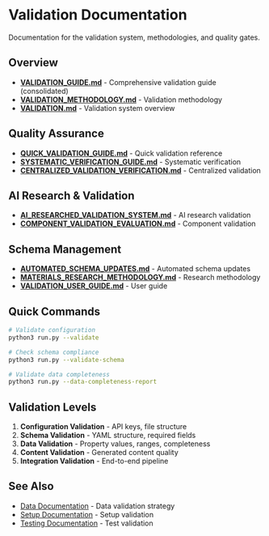 # Validation Documentation

Documentation for the validation system, methodologies, and quality gates.

## Overview

- **[VALIDATION_GUIDE.md](VALIDATION_GUIDE.md)** - Comprehensive validation guide (consolidated)
- **[VALIDATION_METHODOLOGY.md](VALIDATION_METHODOLOGY.md)** - Validation methodology
- **[VALIDATION.md](VALIDATION.md)** - Validation system overview

## Quality Assurance

- **[QUICK_VALIDATION_GUIDE.md](QUICK_VALIDATION_GUIDE.md)** - Quick validation reference
- **[SYSTEMATIC_VERIFICATION_GUIDE.md](SYSTEMATIC_VERIFICATION_GUIDE.md)** - Systematic verification
- **[CENTRALIZED_VALIDATION_VERIFICATION.md](CENTRALIZED_VALIDATION_VERIFICATION.md)** - Centralized validation

## AI Research & Validation

- **[AI_RESEARCHED_VALIDATION_SYSTEM.md](AI_RESEARCHED_VALIDATION_SYSTEM.md)** - AI research validation
- **[COMPONENT_VALIDATION_EVALUATION.md](COMPONENT_VALIDATION_EVALUATION.md)** - Component validation

## Schema Management

- **[AUTOMATED_SCHEMA_UPDATES.md](AUTOMATED_SCHEMA_UPDATES.md)** - Automated schema updates
- **[MATERIALS_RESEARCH_METHODOLOGY.md](MATERIALS_RESEARCH_METHODOLOGY.md)** - Research methodology
- **[VALIDATION_USER_GUIDE.md](VALIDATION_USER_GUIDE.md)** - User guide

## Quick Commands

```bash
# Validate configuration
python3 run.py --validate

# Check schema compliance
python3 run.py --validate-schema

# Validate data completeness
python3 run.py --data-completeness-report
```

## Validation Levels

1. **Configuration Validation** - API keys, file structure
2. **Schema Validation** - YAML structure, required fields
3. **Data Validation** - Property values, ranges, completeness
4. **Content Validation** - Generated content quality
5. **Integration Validation** - End-to-end pipeline

## See Also

- [Data Documentation](../data/) - Data validation strategy
- [Setup Documentation](../setup/) - Setup validation
- [Testing Documentation](../testing/) - Test validation
